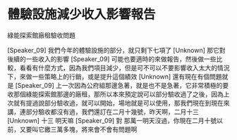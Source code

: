 # 體驗設施減少收入影響報告
綠能探索館廠租驗收問題

[Speaker_09] 我們今年的體驗設施的部分，就只剩下七項了
[Unknown] 那它對後續的一些收入的影響
[Speaker_09] 可能也要適時的來做報告，然後做一些比較，看看有什麼方式，因為我們項目減少，但是可不可以不要影響收入太大的情況下，來做一些策略上的行銷，或是提升這個績效
[Unknown] 還有現在有個問題就是
[Speaker_09] 上一次因為公府組那邊急著，就是也不是急著，它非常積極的要收那個綠能探索館那邊的廠租，那所以本來預定說可以部分驗收過了之後，因為上次就有提過說部分驗收過，就可以開始，場地就是可以使用，那我們現在到現在來講，連部分驗收都沒有過，我們還訂在二月十幾號，昨天啊，二月十三
[Unknown] 十三 明天嘛
[Speaker_09] 對 那萬一明天沒過，你現在二月十號以前，又要叫它繳三萬多塊，將來會不會有問題啊